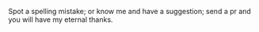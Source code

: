 Spot a spelling mistake; or know me and have a suggestion; send a pr and you will have my eternal thanks.
